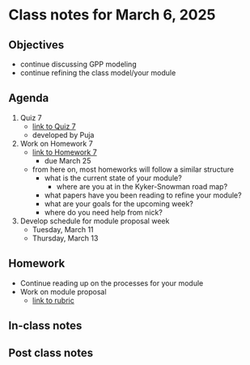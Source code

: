 # Class notes for March 6, 2025

## Objectives
- continue discussing GPP modeling
- continue refining the class model/your module

## Agenda
1. Quiz 7
	- [link to Quiz 7](../quizzes/quiz07.md)
	- developed by Puja
2. Work on Homework 7
	- [link to Homework 7](../homeworks/homework07.md)
		- due March 25
	- from here on, most homeworks will follow a similar structure
		- what is the current state of your module?
			- where are you at in the Kyker-Snowman road map?
		- what papers have you been reading to refine your module?
		- what are your goals for the upcoming week?
		- where do you need help from nick?
3. Develop schedule for module proposal week
	- Tuesday, March 11
	- Thursday, March 13

## Homework
- Continue reading up on the processes for your module
- Work on module proposal
	- [link to rubric](../rubrics/module_proposal_rubric.md)

## In-class notes

## Post class notes
